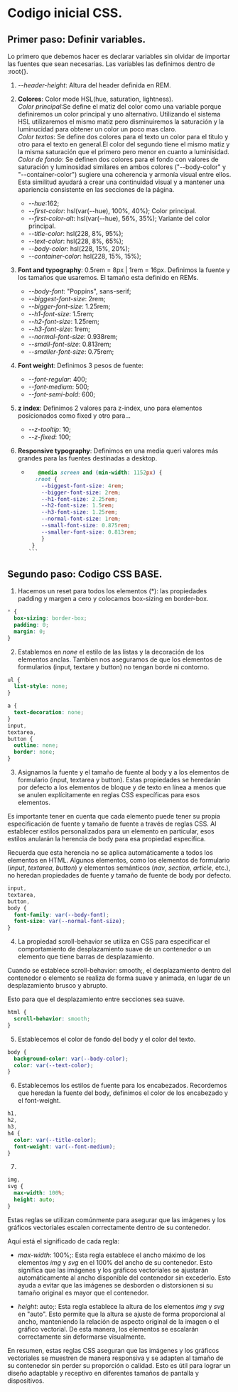 # Codigo inicial CSS.

## Primer paso: Definir variables.

Lo primero que debemos hacer es declarar variables sin olvidar de importar las fuentes que sean necesarias. Las variables las definimos dentro de :root{}.

1. _--header-height_: Altura del header definida en REM.
1. **Colores**: Color mode HSL(hue, saturation, lightness).  
   _Color principal_:Se define el matiz del color como una variable porque definiremos un color principal y uno alternativo. Utilizando el sistema HSL utilizaremos el mismo matiz pero disminuiremos la saturación y la luminucidad para obtener un color un poco mas claro.  
   _Color textos_: Se define dos colores para el texto un color para el titulo y otro para el texto en general.El color del segundo tiene el mismo matiz y la misma saturación que el primero pero menor en cuanto a luminisidad.  
   _Color de fondo_: Se definen dos colores para el fondo con valores de saturación y luminosidad similares en ambos colores ("--body-color" y "--container-color") sugiere una coherencia y armonía visual entre ellos. Esta similitud ayudará a crear una continuidad visual y a mantener una apariencia consistente en las secciones de la página.

   - _--hue_:162;
   - _--first-color_: hsl(var(--hue), 100%, 40%); Color principal.
   - _--first-color-alt_: hsl(var(--hue), 56%, 35%); Variante del color principal.
   - _--title-color_: hsl(228, 8%, 95%);
   - _--text-color_: hsl(228, 8%, 65%);
   - _--body-color_: hsl(228, 15%, 20%);
   - _--container-color_: hsl(228, 15%, 15%);

1. **Font and typography**: 0.5rem = 8px | 1rem = 16px. Definimos la fuente y los tamaños que usaremos. El tamaño esta definido en REMs.
   - _--body-font_: "Poppins", sans-serif;
   - _--biggest-font-size_: 2rem;
   - _--bigger-font-size_: 1.25rem;
   - _--h1-font-size_: 1.5rem;
   - _--h2-font-size_: 1.25rem;
   - _--h3-font-size_: 1rem;
   - _--normal-font-size_: 0.938rem;
   - _--small-font-size_: 0.813rem;
   - _--smaller-font-size_: 0.75rem;
1. **Font weight**: Definimos 3 pesos de fuente:
   - _--font-regular_: 400;
   - _--font-medium_: 500;
   - _--font-semi-bold_: 600;
1. **z index**: Definimos 2 valores para z-index, uno para elementos posicionados como fixed y otro para...
   - _--z-tooltip_: 10;
   - _--z-fixed_: 100;
1. **Responsive typography**: Definimos en una media queri valores más grandes para las fuentes destinadas a desktop.
   - ````css
        @media screen and (min-width: 1152px) {
       :root {
         --biggest-font-size: 4rem;
         --bigger-font-size: 2rem;
         --h1-font-size: 2.25rem;
         --h2-font-size: 1.5rem;
         --h3-font-size: 1.25rem;
         --normal-font-size: 1rem;
         --small-font-size: 0.875rem;
         --smaller-font-size: 0.813rem;
         }
      }
     ```
     ````

## Segundo paso: Codigo CSS BASE.

1. Hacemos un reset para todos los elementos (\*): las propiedades padding y margen a cero y colocamos box-sizing en border-box.

```css
* {
  box-sizing: border-box;
  padding: 0;
  margin: 0;
}
```

2. Establemos en _none_ el estilo de las listas y la decoración de los elementos anclas. Tambien nos aseguramos de que los elementos de formularios (input, textare y button) no tengan borde ni contorno.

```css
ul {
  list-style: none;
}

a {
  text-decoration: none;
}
input,
textarea,
button {
  outline: none;
  border: none;
}
```

3. Asignamos la fuente y el tamaño de fuente al body y a los elementos de formulario (input, textarea y button). Estas propiedades se heredarán por defecto a los elementos de bloque y de texto en línea a menos que se anulen explícitamente en reglas CSS específicas para esos elementos.

Es importante tener en cuenta que cada elemento puede tener su propia especificación de fuente y tamaño de fuente a través de reglas CSS. Al establecer estilos personalizados para un elemento en particular, esos estilos anularán la herencia de body para esa propiedad específica.

Recuerda que esta herencia no se aplica automáticamente a todos los elementos en HTML. Algunos elementos, como los elementos de formulario (_input_, _textarea_, _button_) y elementos semánticos (_nav_, _section_, _article_, etc.), no heredan propiedades de fuente y tamaño de fuente de body por defecto.

```css
input,
textarea,
button,
body {
  font-family: var(--body-font);
  font-size: var(--normal-font-size);
}
```

4. La propiedad scroll-behavior se utiliza en CSS para especificar el comportamiento de desplazamiento suave de un contenedor o un elemento que tiene barras de desplazamiento.

Cuando se establece scroll-behavior: smooth;, el desplazamiento dentro del contenedor o elemento se realiza de forma suave y animada, en lugar de un desplazamiento brusco y abrupto.

Esto para que el desplazamiento entre secciones sea suave.

```css
html {
  scroll-behavior: smooth;
}
```

5. Establecemos el color de fondo del body y el color del texto.

```css
body {
  background-color: var(--body-color);
  color: var(--text-color);
}
```

6. Establecemos los estilos de fuente para los encabezados. Recordemos que heredan la fuente del body, definimos el color de los encabezado y el font-weight.

```css
h1,
h2,
h3,
h4 {
  color: var(--title-color);
  font-weight: var(--font-medium);
}
```

7.

```css
img,
svg {
  max-width: 100%;
  height: auto;
}
```

Estas reglas se utilizan comúnmente para asegurar que las imágenes y los gráficos vectoriales escalen correctamente dentro de su contenedor.

Aquí está el significado de cada regla:

- _max-width_: 100%;: Esta regla establece el ancho máximo de los elementos _img_ y _svg_ en el 100% del ancho de su contenedor. Esto significa que las imágenes y los gráficos vectoriales se ajustarán automáticamente al ancho disponible del contenedor sin excederlo. Esto ayuda a evitar que las imágenes se desborden o distorsionen si su tamaño original es mayor que el contenedor.

- _height_: auto;: Esta regla establece la altura de los elementos _img_ y _svg_ en "auto". Esto permite que la altura se ajuste de forma proporcional al ancho, manteniendo la relación de aspecto original de la imagen o el gráfico vectorial. De esta manera, los elementos se escalarán correctamente sin deformarse visualmente.

En resumen, estas reglas CSS aseguran que las imágenes y los gráficos vectoriales se muestren de manera responsiva y se adapten al tamaño de su contenedor sin perder su proporción o calidad. Esto es útil para lograr un diseño adaptable y receptivo en diferentes tamaños de pantalla y dispositivos.

```CSS



```

